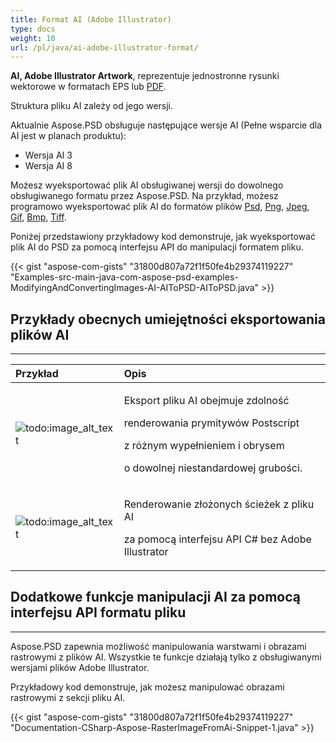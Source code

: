 ```yaml
---
title: Format AI (Adobe Illustrator)
type: docs
weight: 10
url: /pl/java/ai-adobe-illustrator-format/
---
```


**AI, Adobe Illustrator Artwork**, reprezentuje jednostronne rysunki wektorowe w formatach EPS lub [PDF](https://wiki.fileformat.com/view/pdf/).

Struktura pliku AI zależy od jego wersji.

Aktualnie Aspose.PSD obsługuje następujące wersje AI (Pełne wsparcie dla AI jest w planach produktu):

- Wersja AI 3
- Wersja AI 8

Możesz wyeksportować plik AI obsługiwanej wersji do dowolnego obsługiwanego formatu przez Aspose.PSD. Na przykład, możesz programowo wyeksportować plik AI do formatów plików [Psd](https://wiki.fileformat.com/image/psd/), [Png](https://wiki.fileformat.com/image/png/), [Jpeg](https://wiki.fileformat.com/image/jpeg/), [Gif](https://wiki.fileformat.com/image/gif/), [Bmp](https://wiki.fileformat.com/image/bmp/), [Tiff](https://wiki.fileformat.com/image/tiff).

Poniżej przedstawiony przykładowy kod demonstruje, jak wyeksportować plik AI do PSD za pomocą interfejsu API do manipulacji formatem pliku.

{{< gist "aspose-com-gists" "31800d807a72f1f50fe4b29374119227" "Examples-src-main-java-com-aspose-psd-examples-ModifyingAndConvertingImages-AI-AIToPSD-AIToPSD.java" >}}

## **Przykłady obecnych umiejętności eksportowania plików AI**
-----

|**Przykład**|**Opis**|
| :- | :- |
|![todo:image_alt_text](/download/attachments/105284081/1134427704)|<p>Eksport pliku AI obejmuje zdolność</p><p>renderowania prymitywów Postscript</p><p>z różnym wypełnieniem i obrysem</p><p>o dowolnej niestandardowej grubości.</p>|
|![todo:image_alt_text](/download/attachments/105284081/53059531)|<p>Renderowanie złożonych ścieżek z pliku AI</p><p>za pomocą interfejsu API C# bez Adobe Illustrator</p>|

## **Dodatkowe funkcje manipulacji AI za pomocą interfejsu API formatu pliku**
-----
Aspose.PSD zapewnia możliwość manipulowania warstwami i obrazami rastrowymi z plików AI. Wszystkie te funkcje działają tylko z obsługiwanymi wersjami plików Adobe Illustrator.

Przykładowy kod demonstruje, jak możesz manipulować obrazami rastrowymi z sekcji pliku AI.

{{< gist "aspose-com-gists" "31800d807a72f1f50fe4b29374119227" "Documentation-CSharp-Aspose-RasterImageFromAi-Snippet-1.java" >}}
